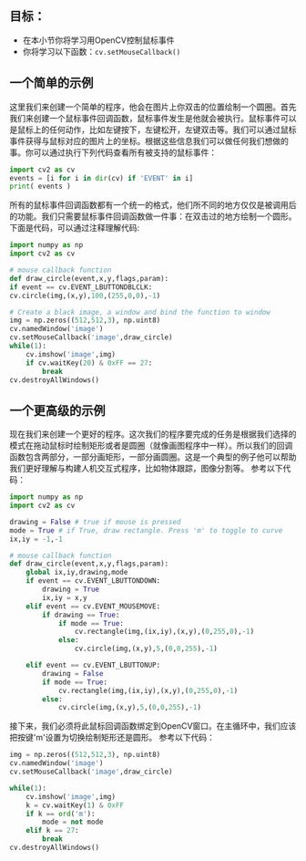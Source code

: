 ## 目标：
- 在本小节你将学习用OpenCV控制鼠标事件
- 你将学习以下函数：`cv.setMouseCallback()`

## 一个简单的示例
这里我们来创建一个简单的程序，他会在图片上你双击的位置绘制一个圆圈。首先我们来创建一个鼠标事件回调函数，鼠标事件发生是他就会被执行。鼠标事件可以是鼠标上的任何动作，比如左键按下，左键松开，左键双击等。我们可以通过鼠标事件获得与鼠标对应的图片上的坐标。根据这些信息我们可以做任何我们想做的事。你可以通过执行下列代码查看所有被支持的鼠标事件：

```python
import cv2 as cv
events = [i for i in dir(cv) if 'EVENT' in i]
print( events )
```

所有的鼠标事件回调函数都有一个统一的格式，他们所不同的地方仅仅是被调用后的功能。我们只需要鼠标事件回调函数做一件事：在双击过的地方绘制一个圆形。下面是代码，可以通过注释理解代码:

```python
import numpy as np
import cv2 as cv

# mouse callback function
def draw_circle(event,x,y,flags,param):
if event == cv.EVENT_LBUTTONDBLCLK:
cv.circle(img,(x,y),100,(255,0,0),-1)

# Create a black image, a window and bind the function to window
img = np.zeros((512,512,3), np.uint8)
cv.namedWindow('image')
cv.setMouseCallback('image',draw_circle)
while(1):
    cv.imshow('image',img)
    if cv.waitKey(20) & 0xFF == 27:
        break
cv.destroyAllWindows()
```

## 一个更高级的示例
现在我们来创建一个更好的程序。这次我们的程序要完成的任务是根据我们选择的模式在拖动鼠标时绘制矩形或者是圆圈（就像画图程序中一样）。所以我们的回调函数包含两部分，一部分画矩形，一部分画圆圈。这是一个典型的例子他可以帮助我们更好理解与构建人机交互式程序，比如物体跟踪，图像分割等。
参考以下代码：

```python
import numpy as np
import cv2 as cv

drawing = False # true if mouse is pressed
mode = True # if True, draw rectangle. Press 'm' to toggle to curve
ix,iy = -1,-1

# mouse callback function
def draw_circle(event,x,y,flags,param):
    global ix,iy,drawing,mode
    if event == cv.EVENT_LBUTTONDOWN:
        drawing = True
        ix,iy = x,y
    elif event == cv.EVENT_MOUSEMOVE:
        if drawing == True:
            if mode == True:
                cv.rectangle(img,(ix,iy),(x,y),(0,255,0),-1)
            else:
                cv.circle(img,(x,y),5,(0,0,255),-1)

    elif event == cv.EVENT_LBUTTONUP:
        drawing = False
        if mode == True:
            cv.rectangle(img,(ix,iy),(x,y),(0,255,0),-1)
        else:
            cv.circle(img,(x,y),5,(0,0,255),-1)
```
接下来，我们必须将此鼠标回调函数绑定到OpenCV窗口。在主循环中，我们应该把按键'm'设置为切换绘制矩形还是圆形。
参考以下代码：

```python
img = np.zeros((512,512,3), np.uint8)
cv.namedWindow('image')
cv.setMouseCallback('image',draw_circle)

while(1):
    cv.imshow('image',img)
    k = cv.waitKey(1) & 0xFF
    if k == ord('m'):
        mode = not mode
    elif k == 27:
        break
cv.destroyAllWindows()
```